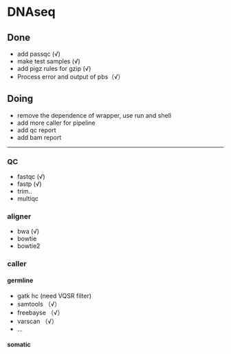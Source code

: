 # DNAseq
## Done
* add passqc (√)
* make test samples (√)
* add pigz rules for gzip (√)
* Process error and output of pbs（√）  

## Doing
* remove the dependence of wrapper, use run and shell
* add more caller for pipeline
* add qc report 
* add bam report 
---
### QC 
* fastqc  (√)
* fastp   (√)
* trim..  
* multiqc 

### aligner

* bwa (√)
* bowtie 
* bowtie2 

### caller 
#### germline 
* gatk hc (need VQSR filter)
* samtools （√）
* freebayse （√）
* varscan （√）
* ...

#### somatic 
